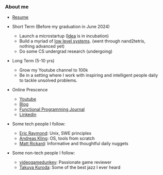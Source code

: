 ### About me

- [Resume](https://blastwind.github.io/resume/)
- Short Term (Before my graduation in June 2024)
  - Launch a microstartup ([Idea](https://unfooling.com/improve-code-reading-with-software/) is in incubation)
  - Build a myriad of [low level systems](https://osdev.wiki/). (went through nand2tetris, nothing advanced yet)
  - Do some CS undergrad research (undergoing)

- Long Term (5-10 yrs)
  - Grow my Youtube channel to 100k
  - Be in a setting where I work with inspiring and intelligent people daily to tackle unsolved problems.

- Online Prescence
  - [Youtube](https://www.youtube.com/channel/UCdGYHVptzujcjK67pOnrcGQ)
  - [Blog](https://unfooling.com/)
  - [Functional Programming Journal](https://unfooling.com/fp-journal/)
  - [Linkedin](https://www.linkedin.com/in/andrew-chen-055754129/)


- Some tech people I follow:
  - [Eric Raymond](http://www.catb.org/esr/): Unix, SWE principles 
  - [Andreas Kling](https://serenityos.org/): OS, tools from scratch
  - [Matt Rickard](https://matt-rickard.com/): Informative and thoughtful daily nuggets

- Some non-tech people I follow: 
  - [videogamedunkey](https://www.youtube.com/channel/UCsvn_Po0SmunchJYOWpOxMg): Passionate game reviewer
  - [Takuya Kuroda](https://www.youtube.com/watch?v=9Td1G_LFTzQ): Some of the best jazz I ever heard
